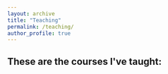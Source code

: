 ```yaml
---
layout: archive
title: "Teaching"
permalink: /teaching/
author_profile: true
---
```


## These are the courses I've taught:
